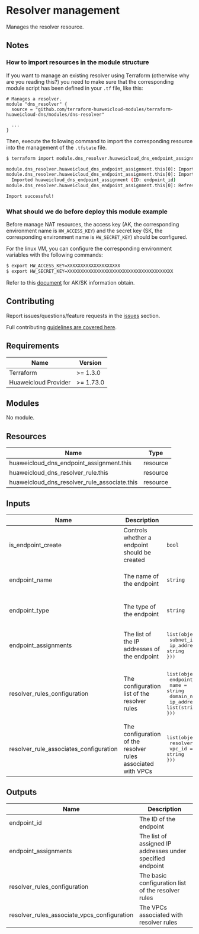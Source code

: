 # Resolver management

Manages the resolver resource.

## Notes

### How to import resources in the module structure

If you want to manage an existing resolver using Terraform (otherwise why are you reading this?) you need to
make sure that the corresponding module script has been defined in your `.tf` file, like this:

```hcl
# Manages a resolver.
module "dns_resolver" {
  source = "github.com/terraform-huaweicloud-modules/terraform-huaweicloud-dns/modules/dns-resolver"

  ...
}
```

Then, execute the following command to import the corresponding resource into the management of the `.tfstate` file.

```bash
$ terraform import module.dns_resolver.huaweicloud_dns_endpoint_assignment.this[0] "endpoint_id"

module.dns_resolver.huaweicloud_dns_endpoint_assignment.this[0]: Importing from ID "endpoint_id"...
module.dns_resolver.huaweicloud_dns_endpoint_assignment.this[0]: Import complete!
  Imported huaweicloud_dns_endpoint_assignment (ID: endpoint_id)
module.dns_resolver.huaweicloud_dns_endpoint_assignment.this[0]: Refreshing state... (ID: endpoint_id)

Import successful!
```

### What should we do before deploy this module example

Before manage NAT resources, the access key (AK, the corresponding environment name is `HW_ACCESS_KEY`) and the secret
key (SK, the corresponding environment name is `HW_SECRET_KEY`) should be configured.

For the linux VM, you can configure the corresponding environment variables with the following commands:

```bash
$ export HW_ACCESS_KEY=XXXXXXXXXXXXXXXXXXXX
$ export HW_SECRET_KEY=XXXXXXXXXXXXXXXXXXXXXXXXXXXXXXXXXXXXXXXX
```

Refer to this [document](https://support.huaweicloud.com/intl/en-us/devg-apisign/api-sign-provide-aksk.html) for AK/SK
information obtain.

## Contributing

Report issues/questions/feature requests in the [issues](https://github.com/terraform-huaweicloud-modules/terraform-huaweicloud-dns/issues/new)
section.

Full contributing [guidelines are covered here](../../.github/how_to_contribute.md).

## Requirements

| Name | Version |
|------|---------|
| Terraform | >= 1.3.0 |
| Huaweicloud Provider | >= 1.73.0 |

## Modules

No module.

## Resources

| Name | Type |
|------|------|
| huaweicloud_dns_endpoint_assignment.this | resource |
| huaweicloud_dns_resolver_rule.this | resource |
| huaweicloud_dns_resolver_rule_associate.this | resource |

## Inputs

<!-- markdownlint-disable MD013 -->
| Name | Description | Type | Default | Required |
|------|-------------|------|:-------:|:--------:|
| is_endpoint_create | Controls whether a endpoint should be created | `bool` | `true` | N |
| endpoint_name | The name of the endpoint | `string` | `""` | Y (Unless `is_endpoint_create` is specified as false) |
| endpoint_type | The type of the endpoint | `string` | `""` | Y (Unless `is_endpoint_create` is specified as false) |
| endpoint_assignments | The list of the IP addresses of the endpoint | <pre>list(object({<br>  subnet_id  = string<br>  ip_address = string<br>}))</pre> | <pre>[]</pre> | N |
| resolver_rules_configuration | The configuration list of the resolver rules | <pre>list(object({<br>  endpoint_id  = optional(string, "")<br>  name         = string<br>  domain_name  = string<br>  ip_addresses = list(string)<br>}))</pre> | <pre>[]</pre> | N |
| resolver_rule_associates_configuration | The configuration of the resolver rules associated with VPCs | <pre>list(object({<br>  resolver_rule_id = string<br>  vpc_id           = string<br>}))</pre> | <pre>[]</pre> | N |
<!-- markdownlint-enable MD013 -->

## Outputs

| Name | Description |
|------|-------------|
| endpoint_id | The ID of the endpoint |
| endpoint_assignments | The list of assigned IP addresses under specified endpoint |
| resolver_rules_configuration | The basic configuration list of the resolver rules |
| resolver_rules_associate_vpcs_configuration | The VPCs associated with resolver rules |
